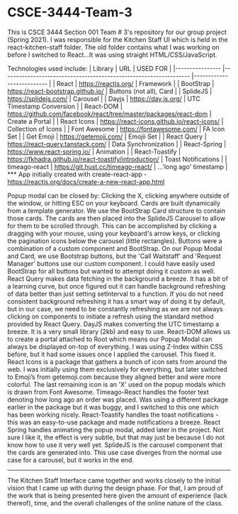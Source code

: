 # CSCE-3444-Team-3

This is CSCE 3444 Section 001 Team # 3's repository for our group project (Spring 2021). I was responsible for the Kitchen Staff UI which is held in the react-kitchen-staff folder. The old folder contains what I was working on before I switched to React...It was using straight HTML/CSS/JavaScript.

Technologies used include:
| Library        	| URL                                                              	| USED FOR                 	|
|----------------	|------------------------------------------------------------------	|--------------------------	|
| React          	| https://reactjs.org/                                             	| Framework                	|
| BootStrap      	| https://react-bootstrap.github.io/                               	| Buttons (not all), Card  	|
| SplideJS       	| https://splidejs.com/                                            	| Carousel                 	|
| Dayjs          	| https://day.js.org/                                              	| UTC Timestamp Conversion 	|
| React-DOM      	| https://github.com/facebook/react/tree/master/packages/react-dom 	| Create a Portal          	|
| React Icons    	| https://react-icons.github.io/react-icons/                       	| Collection of Icons      	|
| Font Awesome   	| https://fontawesome.com/                                         	| FA Icon Set              	|
| Get Emoji     	| https://getemoji.com/                                            	| Emojii Set               	|
| React Query    	| https://react-query.tanstack.com/                                	| Data Synchronization     	|
| React-Spring   	| https://www.react-spring.io/                                     	| Animation                	|
| React-Toastify 	| https://fkhadra.github.io/react-toastify/introduction/           	| Toast Notifications      	|
| timeago-react  	| https://git.hust.cc/timeago-react/                               	| …'long ago' timestamp    	|
<br />
*** App initially created with create-react-app - https://reactjs.org/docs/create-a-new-react-app.html

Popup modal can be closed by: Clicking the X, clicking anywhere outside of the window, or hitting ESC on your keyboard.
Cards are built dynamically from a template generator. We use the BootStrap Card structure to contain those cards. The cards are then placed into the SplideJS Carousel to allow for them to be scrolled through. This can be accomplished by clicking a dragging with your mouse, using your keyboard's arrow keys, or clicking the pagination icons below the carousel (little rectangles). 
Buttons were a combination of a custom component and BootStrap. On our Popup Modal and Card, we use Bootstrap buttons, but the 'Call Waitstaff' and 'Request Manager' buttons use our custom component. I could have easily used BootStrap for all buttons but wanted to attempt doing it custom as well. 
React Query makes data fetching in the background a breeze. It has a bit of a learning curve, but once figured out it can handle background refreshing of data better than just setting setInterval to a function. If you do not need consistent background refreshing it has a smart way of doing it by default, but in our case, we need to be constantly refreshing as we are not always clicking on components to initiate a refresh using the standard method provided by React Query.
DayJS makes converting the UTC timestamp a breeze. It is a very small library (2kb) and easy to use.
React-DOM allows us to create a portal attached to Root which means our Popup Modal can always be displayed on-top of everything. I was using Z-Index within CSS before, but it had some issues once I applied the carousel. This fixed it.
React Icons is a package that gathers a bunch of icon sets from around the web. I was initially using them exclusively for everything, but later switched to Emoji’s from getemoji.com because they aligned better and were more colorful. The last remaining icon is an 'X' used on the popup modals which is drawn from Font Awesome.
Timeago-React handles the footer text denoting how long ago an order was placed. Was using a different package earlier in the package but it was buggy, and I switched to this one which has been working nicely.
React-Toastify handles the toast notifications - this was an easy-to-use package and made notifications a breeze. 
React Spring handles animating the popup modal, added later in the project. Not sure I like it, the effect is very subtle, but that may just be because I do not know how to use it very well yet.
SplideJS is the carousel component that the cards are generated into. This use case diverges from the normal use case for a carousel, but it works in the end.

----

The Kitchen Staff Interface came together and works closely to the initial vision that I came up with during the design phase. For that, I am proud of the work that is being presented here given the amount of experience (lack thereof), time, and the overall challenges of the online nature of the class. 
